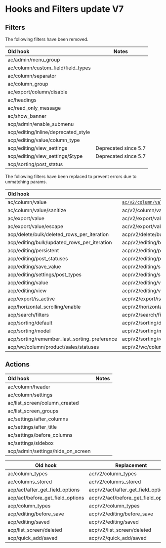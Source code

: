 # Hooks and Filters update V7

## Filters

The following filters have been removed.

| Old hook                            | Notes                |
|:------------------------------------|----------------------|
| ac/admin/menu_group                 |                      |
| ac/column/custom_field/field_types  |                      |
| ac/column/separator                 |                      |
| ac/column_group                     |                      |
| ac/export/column/disable            |                      |    
| ac/headings                         |                      |
| ac/read_only_message                |                      |
| ac/show_banner                      |                      |
| acp/admin/enable_submenu            |                      |
| acp/editing/inline/deprecated_style |                      |
| acp/editing/value/column_type       |                      |
| acp/editing/view_settings           | Deprecated since 5.7 |
| acp/editing/view_settings/$type     | Deprecated since 5.7 |
| acp/sorting/post_status             |                      |

The following filters have been replaced to prevent errors due to unmatching params.

| Old hook                                     | Replacement                                     |
|:---------------------------------------------|-------------------------------------------------|
| ac/column/value                              | [`ac/v2/column/value`](./ac-v2-column-value.php)  |
| ac/column/value/sanitize                     | ac/v2/column/value/sanitize                     |
| ac/export/value                              | ac/v2/export/value                              |
| ac/export/value/escape                       | ac/v2/export/value/escape                       |
| acp/delete/bulk/deleted_rows_per_iteration   | acp/v2/delete/bulk/deleted_rows_per_iteration   |
| acp/editing/bulk/updated_rows_per_iteration  | acp/v2/editing/bulk/updated_rows_per_iteration  |
| acp/editing/persistent                       | acp/v2/editing/persistent                       |
| acp/editing/post_statuses                    | acp/v2/editing/post_statuses                    |
| acp/editing/save_value                       | acp/v2/editing/save_value                       |
| acp/editing/settings/post_types              | acp/v2/editing/settings/post_types              |
| acp/editing/value                            | acp/v2/editing/value                            |
| acp/editing/view                             | acp/v2/editing/view                             |
| acp/export/is_active                         | acp/v2/export/is_active                         |
| acp/horizontal_scrolling/enable              | acp/v2/horizontal_scrolling/enable              |
| acp/search/filters                           | acp/v2/search/filters                           |
| acp/sorting/default                          | acp/v2/sorting/default                          |
| acp/sorting/model                            | acp/v2/sorting/model                            |
| acp/sorting/remember_last_sorting_preference | acp/v2/sorting/remember_last_sorting_preference |
| acp/wc/column/product/sales/statuses         | acp/v2/wc/column/product/sales/statuses         |

## Actions ##

| Old hook                          | Notes |
|:----------------------------------|-------|
| ac/column/header                  |       |
| ac/column/settings                |       |
| ac/list_screen/column_created     |       |
| ac/list_screen_groups             |       |
| ac/settings/after_columns         |       |
| ac/settings/after_title           |       |
| ac/settings/before_columns        |       |
| ac/settings/sidebox               |       |
| acp/admin/settings/hide_on_screen |       |

| Old hook                         | Replacement                         |
|----------------------------------|-------------------------------------|
| ac/column_types                  | ac/v2/column_types                  |
| ac/columns_stored                | ac/v2/columns_stored                |
| acp/acf/after_get_field_options  | acp/v2/acf/after_get_field_options  |
| acp/acf/before_get_field_options | acp/v2/acf/before_get_field_options |
| acp/column_types                 | acp/v2/column_types                 |
| acp/editing/before_save          | acp/v2/editing/before_save          |
| acp/editing/saved                | acp/v2/editing/saved                |
| acp/list_screen/deleted          | acp/v2/list_screen/deleted          |
| acp/quick_add/saved              | acp/v2/quick_add/saved              |